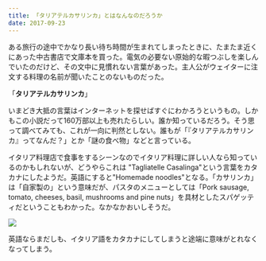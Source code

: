 ```yaml
---
title: 「タリアテルカサリンカ」とはなんなのだろうか
date: 2017-09-23
---
```


ある旅行の途中でかなり長い待ち時間が生まれてしまったときに、たまたま近くにあった中古書店で文庫本を買った。電気の必要ない原始的な暇つぶしを楽しんでいたのだけど、その文中に見慣れない言葉があった。主人公がウェイターに注文する料理の名前が聞いたことのないものだった。

「**タリアテルカサリンカ**」

いまどき大抵の言葉はインターネットを探せばすぐにわかろうというもの。しかもこの小説だって160万部以上も売れたらしい。誰か知っているだろう。そう思って調べてみても、これが一向に判然としない。誰もが「『タリアテルカサリンカ』ってなんだ？」とか「謎の食べ物」などと言っている。

イタリア料理店で食事をするシーンなのでイタリア料理に詳しい人なら知っているのかもしれないが、どうやらこれは "Tagliatelle Casalinga"という言葉をカタカナにしたようだ。英語にすると"Homemade noodles"となる。「カサリンカ」は「自家製の」という意味だが、パスタのメニューとしては「Pork sausage, tomato, cheeses, basil, mushrooms and pine nuts」を具材としたスパゲッティだということもわかった。なかなかおいしそうだ。

![](https://photos.xar.sh/39028141921_796aaec62d_b.jpg)

英語ならまだしも、イタリア語をカタカナにしてしまうと途端に意味がとれなくなってしまう。

